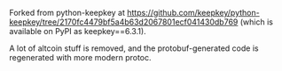 Forked from python-keepkey at  https://github.com/keepkey/python-keepkey/tree/2170fc4479bf5a4b63d2067801ecf041430db769
(which is available on PyPI as keepkey==6.3.1).

A lot of altcoin stuff is removed, and the protobuf-generated code is regenerated with more modern protoc.
